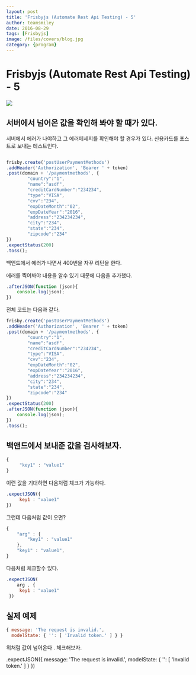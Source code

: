 ```yaml
---
layout: post
title: 'Frisbyjs (Automate Rest Api Testing) - 5' 
author: teamsmiley 
date: 2016-08-29
tags: [Frisbyjs]
image: /files/covers/blog.jpg
category: {program}
---
```

# Frisbyjs (Automate Rest Api Testing) - 5 

<img src ="https://teamsmiley.github.io/assets/frisbyjs_logo.png"/>

## 서버에서 넘어온 값을 확인해 봐야 할 때가 있다. 

서버에서 에러가 나야하고 그 에러메세지를 확인해야 할 경우가 있다. 
신용카드를 포스트로 보내는 테스트인다. 

```js 

frisby.create('postUserPaymentMethods')
.addHeader('Authorization', 'Bearer ' + token)
.post(domain + '/paymentmethods', {
        "country":"1",
        "name":"asdf",
        "creditCardNumber":"234234",
        "type":"VISA",
        "cvv":"234",
        "expDateMonth":"02",
        "expDateYear":"2016",
        "address":"234234234",
        "city":"234",
        "state":"234",
        "zipcode":"234"
})
.expectStatus(200)
.toss();
```

백앤드에서 에러가 나면서 400번을 자꾸 리턴을 한다. 

에러를 찍어봐야 내용을 알수 있기 때문에 다음을 추가했다. 

```js
.afterJSON(function (json){
    console.log(json);
})
```

전체 코드는 다음과 같다. 

```js
frisby.create('postUserPaymentMethods')
.addHeader('Authorization', 'Bearer ' + token)
.post(domain + '/paymentmethods', {
        "country":"1",
        "name":"asdf",
        "creditCardNumber":"234234",
        "type":"VISA",
        "cvv":"234",
        "expDateMonth":"02",
        "expDateYear":"2016",
        "address":"234234234",
        "city":"234",
        "state":"234",
        "zipcode":"234"
})
.expectStatus(200)
.afterJSON(function (json){
    console.log(json);
})
.toss();
```

## 백앤드에서 보내준 값을 검사해보자. 

```js
{
     "key1" : "value1"
}
```

이런 값을 기대하면 다음처럼 체크가 가능하다. 

```js
.expectJSON({
     key1 : "value1"
})

```

그런데 다음처럼 값이 오면? 

```js
{
    "arg" : {
        "key1" : "value1"
    },
    "key1" : "value1",
}

```

다음처럼 체크할수 있다. 

```js
.expectJSON(
    arg , {
     key1 : "value1"
 })
```

## 실제 예제 

```js
{ message: 'The request is invalid.',
  modelState: { '': [ 'Invalid token.' ] } }
```

위처럼 값이 넘어온다 . 
체크해보자. 

.expectJSON({
        message: 'The request is invalid.',
        modelState: { '': [ 'Invalid token.' ] }
})  




